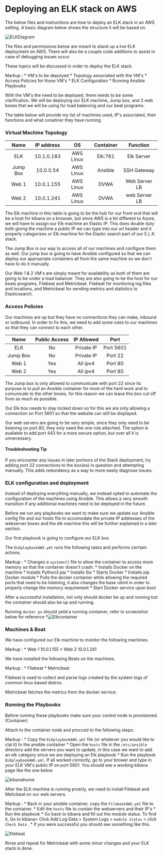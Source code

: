 # Deploying an ELK stack on AWS

The below files and instructions are how to deploy an ELK stack in an AWS setting. A basic diagram below shows the structure it will be based on.

![ELKDiagram](https://user-images.githubusercontent.com/82848972/128159671-f6e0344c-c7e3-4367-88f5-e9fa2684e05d.png)

The files and permissions below are meant to stand up a live ELK deployment on AWS. There will also be a couple code additions to assist in case of debugging issues occur.

These topics will be discussed in order to deploy the ELK stack.

Markup : * VM's to be depolyed
         * Topology associated with the VM's
         * Access Policies for those VM's
         * ELK Configuration
         * Running Ansible Playbooks

With the VM's the need to be deployed, there needs to be some clarification. We will be deploying our ELK machine, Jump box, and 2 web boxes that we will be using for load balancing and our beat programs.

The table below will provide my list of machines used, IP's associated, their functions and what conatiner they have running.

### Virtual Machine Topology

Name | IP address | OS | Container | Function
| :---: | :---: | :---: | :---: | :---: 
ELK | 10.1.0.183 | AWS Linux | Elk:761 | Elk Server
Jump Box | 10.0.0.54 | AWS Linux | Ansible | SSH Gateway
Web 1 | 10.0.1.155 | AWS Linux | DVWA | Web Server LB 
Web 2 | 10.0.1.241 | AWS Linux | DVWA | web Server LB

The Elk machine in this table is going to be the hub for our front end that will be a host for kibana on a browser, but since AWS is a bit different to Azure, we will have to assign our Elk machine an Elastic IP. This does double duty both giving the machine a public IP we can type into our url header and it properly categorizes or Elk machine for the Elastic search part of our E.L.K. stack.

The Jump Box is our way to access all of our machines and configure them as well. Our jump box is going to have Ansible configured so that we can deploy our appropriate containers all from the same machine so we don't have to do it manually.

Our Web 1 & 2 VM's are simply meant for availability as both of them are going to be under a load balancer. They are also going to be the host for our beats programs, Filebeat and Metricbeat. Filebeat for monitoring log files and locations, and Metricbeat for sending metrics and statistics to Elasticsearch.

### Access Policies

Our machines are up but they have no connections they can make, inbound or outbound. In order to fix this, we need to add some rules to our machines so that they can connect to each other.

Name | Public Access | IP Allowed | Port
| :---: | :---: | :---: | :---:
ELK | No | Private IP | Port 5601
Jump Box | No | Private IP | Port 22
Web 1 | Yes | All ipv4 | Port 80
Web 2 | Yes | All ipv4 | Port 80

The Jump box is only allowed to communicate with port 22 since its purpose is to pull an Ansible container for most of the hard work and to comunicate to the other boxes, for this reason we can leave this box cut off from as much as possible.

Our Elk box needs to stay locked down so for this we are only allowing a connection on Port 5601 so that the website can still be displayed. 

Our web servers are going to be very simple, since they only need to be listening on port 80, they only need the one rule attached. The option is available to add port 443 for a more secure option, but over all it is unnecessary.

#### Troubleshooting Tip

If you encounter any issues in later portions of the Stack deployment, try adding port 22 connections to the box(es) in question and attempting manually. This adds redundancy as a way to more easily diagnose issues.

### ELK configuration and deployment

Instead of deploying everything manually, we instead opted to automate the configuration of the machines using Ansible. This allows a very smooth transition if any additional machines need to be deployed in the future.

Before we run any playbooks we want to make sure we update our Ansible config file and our hosts file to accomodate the private IP addresses of the webserver boxes and the elk machine this will be further explained in a later section.

Our first playbook is going to configure our ELK box.

The `ELKplaybookAWS.yml` runs the following tasks and performs cerrtain actions.

Markup : * Changes a `systemctl` file to allow the container to access more memory so that the container doesn't crash.
         * Installs Docker on the machine
         * Installs Python3 pip
         * Installs Six
         * Starts Docker
         * Installs pip Docker module
         * Pulls the docker container while allowing the required ports that need to be listening, it also changes the base ulimit in order to properly change the memory requirement
         * Start Docker service upon boot

After a successful installation, not only should docker be up and running but the container should also be up and running.

Running `docker ps` should yeild a running container, refer to screenshot below for reference
*![Elkcontainer](https://user-images.githubusercontent.com/82848972/128278101-02cb2591-d867-4e4c-a7b5-256d907c5cf6.PNG)

### Machines & Beat

We have configured our Elk machine to monitor the following machines.

Markup : * Web 1 10.0.1.155
         * Web 2 10.0.1.241

We have installed the following Beats on the machines.

Markup : * Filebeat
         * Metricbeat

Filebeat is used to collect and parse logs created by the system logs of common linux based distros.

Metricbeat fetches the metrics from the docker service.

### Running the Playbooks

Before running these playbooks make sure your control node is provisioned. (Container)

Attach to the container node and procced to the following steps:

Markup : * Copy the `ELKplaybookAWS.yml` file (or whatever you would like to clal it) to the ansible container
         * Open the `hosts` file in the `/etc/ansible` directory add the servers you want to update, in this case we want to add an elk category since we are deploying an Elk playbook
         * Run the playbook `ELKplaybookAWS.yml`. If all worked correctly, go to your brower and type in your ELK VM's public IP on port 5601. You should see a working kibana page like the one below

 ![kibanahome](https://user-images.githubusercontent.com/82848972/128301344-1032acb7-6597-42c9-b9d8-998cc7d33089.PNG)

 After the ELK machine is running proerly, we need to install Filebeat and Meticbeat on our web servers.

 Markup : * Back in your ansible container, copy the `FilebeatAWS.yml` file to the container.
          * Edit the `hosts` file to contain the webservers and their IP's
          * Run the playbook
          * Go back to kibana and fill out the module status. To find it, Go to kibana> Click Add Log Data > System Logs > `module status` > click `Check Data` . 
          * If you were successful you should see something like this.

![filebeat](https://user-images.githubusercontent.com/82848972/128309453-7e5158f3-c8e4-4395-be1a-dfc04058aea1.PNG)

Rinse and repeat for Metricbeat with some minor changes and your ELK stack is done.

